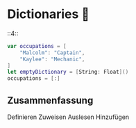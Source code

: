 # Dictionaries 📕
::4::

```swift
var occupations = [
    "Malcolm": "Captain",
    "Kaylee": "Mechanic",
]
let emptyDictionary = [String: Float]()
occupations = [:]
```

## Zusammenfassung
Definieren
Zuweisen
Auslesen
Hinzufügen